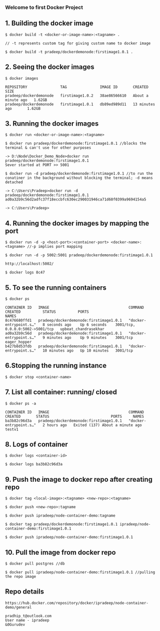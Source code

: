 ###  Welcome to first Docker Project

## 1. Building the docker image
```
$ docker build -t <docker-or-image-name>:<tagname> . 

// -t represents custom tag for giving custom name to docker image

$ docker build -t pradeep/dockerdemonode:firstimage1.0.1 .

```

## 2. Seeing the docker images
```
$ docker images

REPOSITORY               TAG               IMAGE ID       CREATED              SIZE
pradeep/dockerdemonode   firstimage1.0.2   38ae86566610   About a minute ago   1.62GB
pradeep/dockerdemonode   firstimage1.0.1   db89ed989d11   13 minutes ago       1.62GB

```

## 3. Running the docker images
```
$ docker run <docker-or-image-name>:<tagname>
```

````
$ docker run pradeep/dockerdemonode:firstimage1.0.1 //blocks the terminal & can't use for other purposes

-> D:\Node\Docker_Demo_Node>docker run pradeep/dockerdemonode:firstimage1.0.1
Sever started at PORT >> 5001
````

```
$ docker run -d pradeep/dockerdemonode:firstimage1.0.1 //to run the conatiner in the background without blocking the terminal; -d means detached

-> C:\Users\Pradeep>docker run -d pradeep/dockerdemonode:firstimage1.0.1
ad0a32b9c56d2adfc37f18eccbfc630ec290031946ca71d60f0399a9694154a5

-> C:\Users\Pradeep>
```

## 4. Running the docker images by mapping the port
```
$ docker run -d -p <host-port>:<container-port> <docker-name>:<tagname> //-p implies port mapping

$ docker run -d -p 5002:5001 pradeep/dockerdemonode:firstimage1.0.1

http://localhost:5002/

$ docker logs 8c47

```

## 5. To see the running containers
```
$ docker ps

CONTAINER ID   IMAGE                                    COMMAND                  CREATED          STATUS          PORTS                              NAMES
8c476680ffd1   pradeep/dockerdemonode:firstimage1.0.1   "docker-entrypoint.s…"   8 seconds ago    Up 6 seconds    3001/tcp, 0.0.0.0:5002->5001/tcp   upbeat_chandrasekhar
ad0a32b9c56d   pradeep/dockerdemonode:firstimage1.0.1   "docker-entrypoint.s…"   9 minutes ago    Up 9 minutes    3001/tcp                           eager_hopper
b427b8d53fdb   pradeep/dockerdemonode:firstimage1.0.1   "docker-entrypoint.s…"   10 minutes ago   Up 10 minutes   3001/tcp  

```

## 6.Stopping the running instance
```
$ docker stop <container-name>
```

## 7. List all container: running/ closed
```
$ docker ps -a

CONTAINER ID   IMAGE                                    COMMAND                  CREATED       STATUS                            PORTS     NAMES
ba3b82c96d3a   pradeep/dockerdemonode:firstimage1.0.1   "docker-entrypoint.s…"   2 hours ago   Exited (137) About a minute ago             testv1
```

## 8. Logs of container
```
$ docker logs <container-id>

$ docker logs ba3b82c96d3a
```

## 9. Push the image to docker repo after creating repo 
```
$ docker tag <local-image>:<tagname> <new-repo>:<tagname>

$ docker push <new-repo>:tagname

$ docker push ipradeep/node-container-demo:tagname

$ docker tag pradeep/dockerdemonode:firstimage1.0.1 ipradeep/node-container-demo:firstimage1.0.1

$ docker push ipradeep/node-container-demo:firstimage1.0.1

```

## 10. Pull the image from docker repo
```
$ docker pull postgres //db

$ docker pull ipradeep/node-container-demo:firstimage1.0.1 //pulling the repo image

```

## Repo details
```
https://hub.docker.com/repository/docker/ipradeep/node-container-demo/general

pradhip_t@outlook.com
User name - ipradeep
&0Gurudev
```